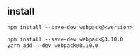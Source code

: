 ## install
```
npm install --save-dev webpack@<version>

npm install --save-dev webpack@3.10.0
yarn add --dev webpack@3.10.0
```


